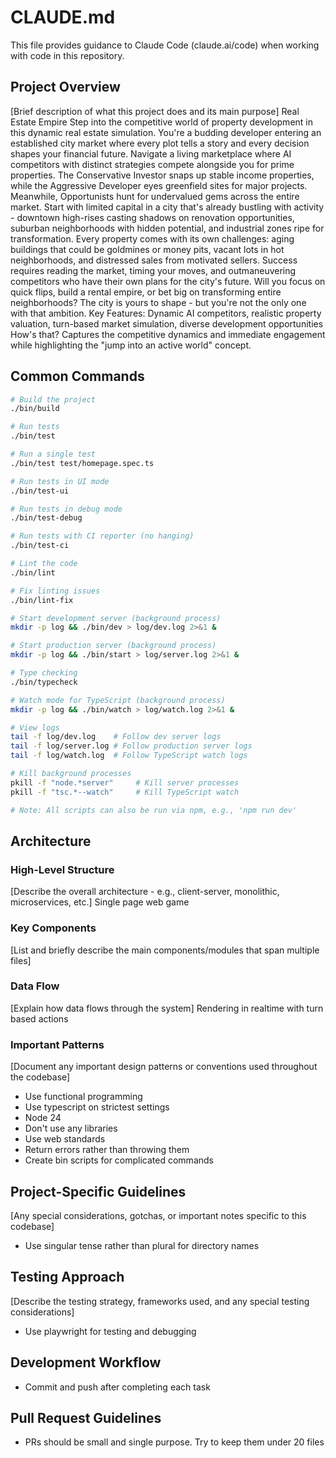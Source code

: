 # CLAUDE.md

This file provides guidance to Claude Code (claude.ai/code) when working with code in this repository.

## Project Overview

[Brief description of what this project does and its main purpose]
Real Estate Empire
Step into the competitive world of property development in this dynamic real estate simulation. You're a budding developer entering an established city market where every plot tells a story and every decision shapes your financial future.
Navigate a living marketplace where AI competitors with distinct strategies compete alongside you for prime properties. The Conservative Investor snaps up stable income properties, while the Aggressive Developer eyes greenfield sites for major projects. Meanwhile, Opportunists hunt for undervalued gems across the entire market.
Start with limited capital in a city that's already bustling with activity - downtown high-rises casting shadows on renovation opportunities, suburban neighborhoods with hidden potential, and industrial zones ripe for transformation. Every property comes with its own challenges: aging buildings that could be goldmines or money pits, vacant lots in hot neighborhoods, and distressed sales from motivated sellers.
Success requires reading the market, timing your moves, and outmaneuvering competitors who have their own plans for the city's future. Will you focus on quick flips, build a rental empire, or bet big on transforming entire neighborhoods?
The city is yours to shape - but you're not the only one with that ambition.
Key Features: Dynamic AI competitors, realistic property valuation, turn-based market simulation, diverse development opportunities
How's that? Captures the competitive dynamics and immediate engagement while highlighting the "jump into an active world" concept.

## Common Commands

```bash
# Build the project
./bin/build

# Run tests
./bin/test

# Run a single test
./bin/test test/homepage.spec.ts

# Run tests in UI mode
./bin/test-ui

# Run tests in debug mode
./bin/test-debug

# Run tests with CI reporter (no hanging)
./bin/test-ci

# Lint the code
./bin/lint

# Fix linting issues
./bin/lint-fix

# Start development server (background process)
mkdir -p log && ./bin/dev > log/dev.log 2>&1 &

# Start production server (background process)
mkdir -p log && ./bin/start > log/server.log 2>&1 &

# Type checking
./bin/typecheck

# Watch mode for TypeScript (background process)
mkdir -p log && ./bin/watch > log/watch.log 2>&1 &

# View logs
tail -f log/dev.log    # Follow dev server logs
tail -f log/server.log # Follow production server logs
tail -f log/watch.log  # Follow TypeScript watch logs

# Kill background processes
pkill -f "node.*server"     # Kill server processes
pkill -f "tsc.*--watch"     # Kill TypeScript watch

# Note: All scripts can also be run via npm, e.g., 'npm run dev'
```

## Architecture

### High-Level Structure
[Describe the overall architecture - e.g., client-server, monolithic, microservices, etc.]
Single page web game

### Key Components
[List and briefly describe the main components/modules that span multiple files]

### Data Flow
[Explain how data flows through the system]
Rendering in realtime with turn based actions

### Important Patterns
[Document any important design patterns or conventions used throughout the codebase]
- Use functional programming
- Use typescript on strictest settings
- Node 24
- Don't use any libraries
- Use web standards
- Return errors rather than throwing them
- Create bin scripts for complicated commands

## Project-Specific Guidelines

[Any special considerations, gotchas, or important notes specific to this codebase]
- Use singular tense rather than plural for directory names

## Testing Approach

[Describe the testing strategy, frameworks used, and any special testing considerations]
- Use playwright for testing and debugging

## Development Workflow

- Commit and push after completing each task

## Pull Request Guidelines

- PRs should be small and single purpose. Try to keep them under 20 files